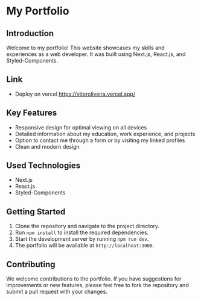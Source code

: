 # My Portfolio

## Introduction
Welcome to my portfolio! This website showcases my skills and experiences as a web developer. It was built using Next.js, React.js, and Styled-Components.

## Link
- Deploy on vercel https://vitoroliveira.vercel.app/

## Key Features
- Responsive design for optimal viewing on all devices
- Detailed information about my education, work experience, and projects
- Option to contact me through a form or by visiting my linked profiles
- Clean and modern design

## Used Technologies
- Next.js
- React.js
- Styled-Components

## Getting Started
1. Clone the repository and navigate to the project directory.
2. Run `npm install` to install the required dependencies.
3. Start the development server by running `npm run dev`.
4. The portfolio will be available at `http://localhost:3000`.

## Contributing
We welcome contributions to the portfolio. If you have suggestions for improvements or new features, please feel free to fork the repository and submit a pull request with your changes.
